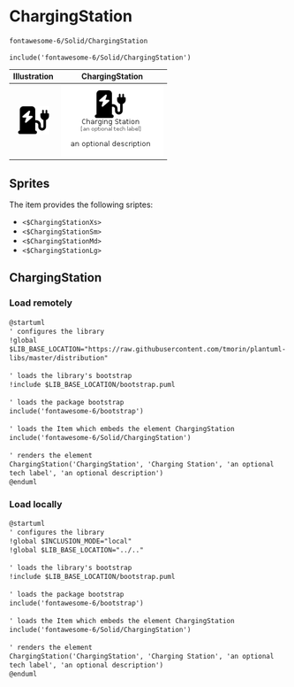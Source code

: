 # ChargingStation


```text
fontawesome-6/Solid/ChargingStation
```

```text
include('fontawesome-6/Solid/ChargingStation')
```



| Illustration | ChargingStation |
| :---: | :---: |
| ![illustration for Illustration](../../fontawesome-6/Solid/ChargingStation.png) | ![illustration for ChargingStation](../../fontawesome-6/Solid/ChargingStation.Local.png) |



## Sprites
The item provides the following sriptes:

- `<$ChargingStationXs>`
- `<$ChargingStationSm>`
- `<$ChargingStationMd>`
- `<$ChargingStationLg>`





## ChargingStation

### Load remotely
```plantuml
@startuml
' configures the library
!global $LIB_BASE_LOCATION="https://raw.githubusercontent.com/tmorin/plantuml-libs/master/distribution"

' loads the library's bootstrap
!include $LIB_BASE_LOCATION/bootstrap.puml

' loads the package bootstrap
include('fontawesome-6/bootstrap')

' loads the Item which embeds the element ChargingStation
include('fontawesome-6/Solid/ChargingStation')

' renders the element
ChargingStation('ChargingStation', 'Charging Station', 'an optional tech label', 'an optional description')
@enduml
```

### Load locally
```plantuml
@startuml
' configures the library
!global $INCLUSION_MODE="local"
!global $LIB_BASE_LOCATION="../.."

' loads the library's bootstrap
!include $LIB_BASE_LOCATION/bootstrap.puml

' loads the package bootstrap
include('fontawesome-6/bootstrap')

' loads the Item which embeds the element ChargingStation
include('fontawesome-6/Solid/ChargingStation')

' renders the element
ChargingStation('ChargingStation', 'Charging Station', 'an optional tech label', 'an optional description')
@enduml
```

